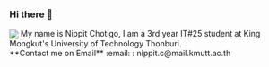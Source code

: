 ### Hi there 👋
<img align="center" src="https://i.pinimg.com/originals/dc/c0/ca/dcc0ca0da6439af8c3054bcb04cfd027.jpg">
My name is Nippit Chotigo, I am a 3rd year IT#25 student at King Mongkut's University of Technology Thonburi. <br>
**Contact me on Email** :email: : nippit.c@mail.kmutt.ac.th <br>

<!--
**Chicky0/Chicky0** is a ✨ _special_ ✨ repository because its `README.md` (this file) appears on your GitHub profile.

Here are some ideas to get you started:

- 🔭 I’m currently working on ...
- 🌱 I’m currently learning ...
- 👯 I’m looking to collaborate on ...
- 🤔 I’m looking for help with ...
- 💬 Ask me about ...
- 📫 How to reach me: ...
- 😄 Pronouns: ...
- ⚡ Fun fact: ...
-->
